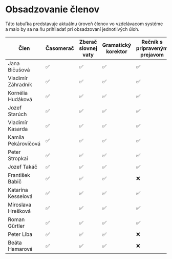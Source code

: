 # Obsadzovanie členov
Táto tabuľka predstavuje aktuálnu úroveň členov vo vzdelávacom systéme a malo by sa na ňu prihliadať pri obsadzovaní jednotlivých úloh.

| Člen | Časomerač | Zberač slovnej vaty | Gramatický korektor | Rečník s pripraveným prejavom | Hodnotiteľ | Moderátor improvizácií | Moderátor stretnutia | Súhrnný hodnotiteľ | Predsedajúci | Dochádzka |
|---|---|---|---|---|---|---|---|---|---|---|
| Jana Bičušová | ✅ | ✅ | ✅ | ✅ | ✅ | ✅ | ✅ | ✅ | ✅ | Pravidelná |
| Vladimír Záhradník | ✅ | ✅ | ✅ | ✅ | ✅ | ✅ | ✅ | ✅ | ✅ | Pravidelná |
| Kornélia Hudáková | ✅ | ✅ | ✅ | ✅ | ✅ | ✅ | ✅ | ✅ | ✅ | Pravidelná |
| Jozef Starúch | ✅ | ✅ | ✅ | ✅ | ✅ | ✅ | ✅ | ✅ | ✅ | Pravidelná |
| Vladimír Kasarda | ✅ | ✅ | ✅ | ✅ | ✅ | ✅ | ✅ | ✅ | ❌ | Pravidelná |
| Kamila Pekárovičová | ✅ | ✅ | ✅ | ✅ | ✅ | ✅ | ✅ | ✅ | ✅ | Nepravidelná |
| Peter Stropkai | ✅ | ✅ | ✅ | ✅ | ✅ | ✅ | ✅ | ✅ | ❌ | Nepravidelná |
| Jozef Takáč | ✅ | ✅ | ✅ | ✅ | ✅ | ✅ | ✅ | ✅ | ❌ | Pravidelná |
| František Babič | ✅ | ✅ | ✅ | ❌ | ❌ | ✅ | ❌ | ❌ | ❌ | Nepravidelná |
| Katarína Kesselová | ✅ | ✅ | ✅ | ✅ | ✅ | ✅ | ✅ | ❌ | ❌ | Pravidelná |
| Miroslava Hrešková | ✅ | ✅ | ✅ | ✅ | ✅ | ❌ | ❌ | ❌ | ❌ | Pravidelná |
| Roman Gűrtler | ✅ | ✅ | ✅ | ✅ | ✅ | ✅ | ❌ | ❌ | ❌ | Pravidelná |
| Peter Liba | ✅ | ✅ | ✅ | ❌ | ❌ | ✅ | ❌ | ❌ | ❌ | Pravidelná |
| Beáta Hamarová | ✅ | ✅ | ✅ | ❌ | ❌ | ❌ | ❌ | ❌ | ❌ | Pravidelná |
